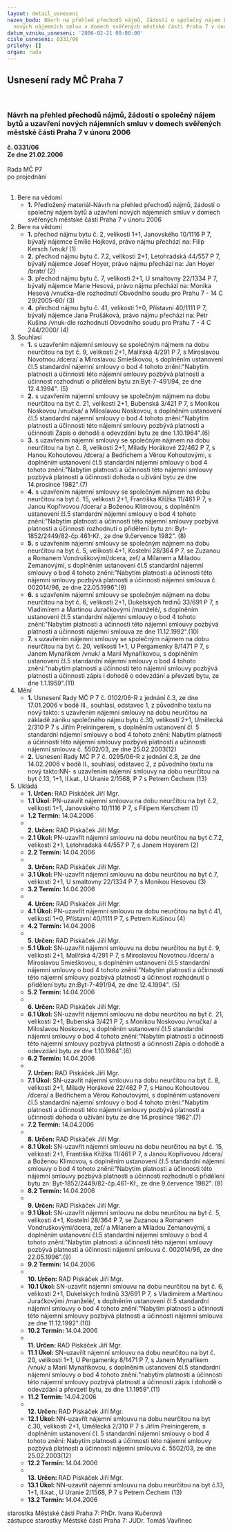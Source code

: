 ```yaml
---
layout: detail_usneseni
nazev_bodu: Návrh na přehled přechodů nájmů, žádostí o společný nájem bytů a uzavření
  nových nájemních smluv v domech svěřených městské části Praha 7 v únoru 2006
datum_vzniku_usneseni: '2006-02-21 00:00:00'
cislo_usneseni: 0331/06
prilohy: []
organ: rada
---
```

<div id="ucUsn_pList" class="usn">
	<span><h2>Usnesení rady MČ Praha 7 </h2>
<br></span><div class="standBody">
<span><h3>Návrh na přehled přechodů nájmů, žádostí o společný nájem bytů a uzavření nových nájemních smluv v domech svěřených městské části Praha 7 v únoru 2006</h3></span><div class="center">
		<strong>č. 0331/06</strong><br>
	</div>
<div class="center">
		<strong>Ze dne 21.02.2006</strong><br><br>
	</div>Rada MČ P7<br> po projednání<br><br><ol>
<li>Bere na vědomí<ul><li>
<strong>1.</strong> Předložený materiál-Návrh na přehled přechodů nájmů, žádostí o společný nájem bytů a uzavření nových nájemních smluv v domech svěřených městské části Praha 7 v únoru 2006</li></ul>
</li>
<li>Bere na vědomí<ul>
<li>
<strong>1.</strong> přechod nájmu bytu č. 2, velikosti 1+1, Janovského 10/1116 P 7, bývalý nájemce Emílie Hojková, právo nájmu přechází na: Filip Kersch /vnuk/ (1) </li>
<li>
<strong>2.</strong> přechod nájmu bytu č. 7.2, velikosti 2+1, Letohradská 44/557 P 7, bývalý nájemce Josef Hoyer, právo nájmu přechází na: Jan Hoyer /bratr/ (2)</li>
<li>
<strong>3.</strong> přechod nájmu bytu č. 7, velikosti 2+1, U smaltovny 22/1334 P 7, bývalý nájemce Marie Hesová, právo nájmu přechází na: Monika Hesová /vnučka-dle rozhodnutí Obvodního soudu pro Prahu 7 - 14 C 29/2005-60/ (3) </li>
<li>
<strong>4.</strong> přechod nájmu bytu č. 41, velikosti 1+0, Přístavní 40/1111 P 7, bývalý nájemce Jana Prušáková, právo nájmu přechází na: Petr Kušina /vnuk-dle rozhodnutí Obvodního soudu pro Prahu 7 - 4 C 244/2000/ (4)</li>
</ul>
</li>
<li>Souhlasí<ul>
<li>
<strong>1.</strong> s uzavřením nájemní smlouvy se společným nájmem na dobu neurčitou na byt č. 9, velikosti 2+1, Malířská 4/291 P 7, s Miroslavou Novotnou /dcera/ a Miroslavou Smieškovou, s doplněním ustanovení čl.5 standardní nájemní smlouvy o bod 4 tohoto znění:"Nabytím platnosti a účinnosti této nájemní smlouvy pozbývá platnosti a účinnost rozhodnutí o přidělení bytu zn:Byt-7-491/94, ze dne 12.4.1994". (5)</li>
<li>
<strong>2.</strong> s uzavřením nájemní smlouvy se společným nájmem na dobu neurčitou na byt č. 21, velikosti 2+1, Bubenská 3/421 P 7, s Monikou Noskovou /vnučka/ a Miloslavou Noskovou, s doplněním ustanovení čl.5 standardní nájemní smlouvy o bod 4 tohoto znění:"Nabytím platnosti a účinnosti této nájemní smlouvy pozbývá platnosti a účinnosti Zápis o dohodě a odevzdání bytu ze dne 1.10.1964".(6)</li>
<li>
<strong>3.</strong> s uzavřením nájemní smlouvy se společným nájmem na dobu neurčitou na byt č. 8, velikosti 2+1, Milady Horákové 22/462 P 7, s Hanou Kohoutovou /dcera/ a Bedřichem a Věrou Kohoutovými, s doplněním ustanovení čl.5 standardní nájemní smlouvy o bod 4 tohoto znění:"Nabytím platnosti a účinnosti této nájemní smlouvy pozbývá platnosti a účinnosti dohoda o užívání bytu ze dne 14.prosince 1982".(7)</li>
<li>
<strong>4.</strong> s uzavřením nájemní smlouvy se společným nájmem na dobu neurčitou na byt č. 15, velikosti 2+1, Františka Křížka 11/461 P 7, s Janou Kopřivovou /dcera/ a Boženou Klímovou, s doplněním ustanovení čl.5 standardní nájemní smlouvy o bod 4 tohoto znění:"Nabytím platnosti a účinnosti této nájemní smlouvy pozbývá platnosti a účinnosti rozhodnutí o přidělení bytu zn: Byt-1852/2449/82-čp.461-Kř., ze dne 9.července 1982". (8) </li>
<li>
<strong>5.</strong> s uzavřením nájemní smlouvy se společným nájmem na dobu neurčitou na byt č. 5, velikosti 4+1, Kostelní 28/364 P 7, se Zuzanou a Romanem Vondruškovými/dcera, zeť/ a Milanem a Miladou Zemanovými, s doplněním ustanovení čl.5 standardní nájemní smlouvy o bod 4 tohoto znění:"Nabytím platnosti a účinnosti této nájemní smlouvy pozbývá platnosti a účinnosti nájemní smlouva č. 002014/96, ze dne 22.05.1996".(9)</li>
<li>
<strong>6.</strong> s uzavřením nájemní smlouvy se společným nájmem na dobu neurčitou na byt č. 6, velikosti 2+1, Dukelských hrdinů 33/691 P 7, s Vladimírem a Martinou Juračkovými /manželé/, s doplněním ustanovení čl.5 standardní nájemní smlouvy o bod 4 tohoto znění:"Nabytím platnosti a účinnosti této nájemní smlouvy pozbývá platnosti a účinnosti nájemní smlouva ze dne 11.12.1992".(10)</li>
<li>
<strong>7.</strong> s uzavřením nájemní smlouvy se společným nájmem na dobu neurčitou na byt č. 20, velikosti 1+1, U Pergamenky 8/1471 P 7, s Janem Mynaříkem /vnuk/ a Marií Mynaříkovou, s doplněním ustanovení čl.5 standardní nájemní smlouvy o bod 4 tohoto znění:"nabytím platnosti a účinnosti této nájemní smlouvy pozbývá platnosti a účinnosti zápis i dohodě o odevzdání a převzetí bytu, ze dne 1.1.1959".(11)</li>
</ul>
</li>
<li>Mění<ul>
<li>
<strong>1.</strong> Usnesení Rady MČ P 7 č. 0102/06-R z jednání č.3, ze dne 17.01.2006 v bodě III., souhlasí, odstavec 1, z původního textu na nový takto: s uzavřením nájemní smlouvy na dobu neurčitou na základě zániku společného nájmu bytu č.30, velikosti 2+1, Umělecká 2/310 P 7 s Jiřím Preiningerem, s doplněním ustanovení čl. 5 standardní nájemní smlouvy o bod 4 tohoto znění: Nabytím platnosti a účinnosti této nájemní smlouvy pozbývá platnosti a účinnosti nájemní smlouva č. 5502/03, ze dne 25.02.2003(12)</li>
<li>
<strong>2.</strong> Usnesení Rady MČ P 7 č. 0295/06-R z jednání č.8, ze dne 14.02.2006 v bodě II., souhlasí, odstavec 2, z původního textu na nový takto:NN- s uzavřením nájemní smlouvy na dobu neurčitou na byt č.13, 1+1, II.kat., U Uranie 2/1568, P 7 s Petrem Čechem (13)</li>
</ul>
</li>
<li>Ukládá<ul>
<li>
<strong>1. Určen: </strong>RAD Piskáček Jiří Mgr.</li>
<li>
<strong>1.1 Úkol: </strong>PN-uzavřít nájemní smlouvu na dobu neurčitou na byt č.2, velikosti 1+1, Janovského 10/1116 P 7, s Filipem Kerschem (1) </li>
<li>
<strong>1.2 Termín: </strong>14.04.2006</li>
<li>
<strong><br>2. Určen: </strong>RAD Piskáček Jiří Mgr.</li>
<li>
<strong>2.1 Úkol: </strong>PN-uzavřít nájemní smlouvu na dobu neurčitou na byt č.7.2, velikosti 2+1, Letohradská 44/557 P 7, s Janem Hoyerem (2)</li>
<li>
<strong>2.2 Termín: </strong>14.04.2006</li>
<li>
<strong><br>3. Určen: </strong>RAD Piskáček Jiří Mgr.</li>
<li>
<strong>3.1 Úkol: </strong>PN-uzavřít nájemní smlouvu na dobu neurčitou na byt č.7, velikosti 2+1, U smaltovny 22/1334 P 7, s Monikou Hesovou (3)</li>
<li>
<strong>3.2 Termín: </strong>14.04.2006</li>
<li>
<strong><br>4. Určen: </strong>RAD Piskáček Jiří Mgr.</li>
<li>
<strong>4.1 Úkol: </strong>PN-uzavřít nájemní smlouvu na dobu neurčitou na byt č.41, velikosti 1+0, Přístavní 40/1111 P 7, s Petrem Kušinou (4) </li>
<li>
<strong>4.2 Termín: </strong>14.04.2006</li>
<li>
<strong><br>5. Určen: </strong>RAD Piskáček Jiří Mgr.</li>
<li>
<strong>5.1 Úkol: </strong>SN-uzavřít nájemní smlouvu na dobu neurčitou na byt č. 9, velikosti 2+1, Malířská 4/291 P 7, s Miroslavou Novotnou /dcera/ a Miroslavou Smieškovou, s doplněním ustanovení čl.5 standardní nájemní smlouvy o bod 4 tohoto znění:"Nabytím platnosti a účinnosti této nájemní smlouvy pozbývá platnosti a účinnost rozhodnutí o přidělení bytu zn:Byt-7-491/94, ze dne 12.4.1994". (5)</li>
<li>
<strong>5.2 Termín: </strong>14.04.2006</li>
<li>
<strong><br>6. Určen: </strong>RAD Piskáček Jiří Mgr.</li>
<li>
<strong>6.1 Úkol: </strong>SN-uzavřít nájemní smlouvu na dobu neurčitou na byt č. 21, velikosti 2+1, Bubenská 3/421 P 7, s Monikou Noskovou /vnučka/ a Miloslavou Noskovou, s doplněním ustanovení čl.5 standardní nájemní smlouvy o bod 4 tohoto znění:"Nabytím platnosti a účinnosti této nájemní smlouvy pozbývá platnosti a účinnosti Zápis o dohodě a odevzdání bytu ze dne 1.10.1964".(6)</li>
<li>
<strong>6.2 Termín: </strong>14.04.2006</li>
<li>
<strong><br>7. Určen: </strong>RAD Piskáček Jiří Mgr.</li>
<li>
<strong>7.1 Úkol: </strong>SN-uzavřít nájemní smlouvu na dobu neurčitou na byt č. 8, velikosti 2+1, Milady Horákové 22/462 P 7, s Hanou Kohoutovou /dcera/ a Bedřichem a Věrou Kohoutovými, s doplněním ustanovení čl.5 standardní nájemní smlouvy o bod 4 tohoto znění:"Nabytím platnosti a účinnosti této nájemní smlouvy pozbývá platnosti a účinnosti dohoda o užívání bytu ze dne 14.prosince 1982".(7) </li>
<li>
<strong>7.2 Termín: </strong>14.04.2006</li>
<li>
<strong><br>8. Určen: </strong>RAD Piskáček Jiří Mgr.</li>
<li>
<strong>8.1 Úkol: </strong>SN-uzavřít nájemní smlouvu na dobu neurčitou na byt č. 15, velikosti 2+1, Františka Křížka 11/461 P 7, s Janou Kopřivovou /dcera/ a Boženou Klímovou, s doplněním ustanovení čl.5 standardní nájemní smlouvy o bod 4 tohoto znění:"Nabytím platnosti a účinnosti této nájemní smlouvy pozbývá platnosti a účinnosti rozhodnutí o přidělení bytu zn: Byt-1852/2449/82-čp.461-Kř., ze dne 9.července 1982". (8) </li>
<li>
<strong>8.2 Termín: </strong>14.04.2006</li>
<li>
<strong><br>9. Určen: </strong>RAD Piskáček Jiří Mgr.</li>
<li>
<strong>9.1 Úkol: </strong>SN-uzavřít nájemní smlouvu na dobu neurčitou na byt č. 5, velikosti 4+1, Kostelní 28/364 P 7, se Zuzanou a Romanem Vondruškovými/dcera, zeť/ a Milanem a Miladou Zemanovými, s doplněním ustanovení čl.5 standardní nájemní smlouvy o bod 4 tohoto znění:"Nabytím platnosti a účinnosti této nájemní smlouvy pozbývá platnosti a účinnosti nájemní smlouva č. 002014/96, ze dne 22.05.1996".(9) </li>
<li>
<strong>9.2 Termín: </strong>14.04.2006</li>
<li>
<strong><br>10. Určen: </strong>RAD Piskáček Jiří Mgr.</li>
<li>
<strong>10.1 Úkol: </strong>SN-uzavřít nájemní smlouvu na dobu neurčitou  na byt č. 6, velikosti 2+1, Dukelských hrdinů 33/691 P 7, s Vladimírem a Martinou Juračkovými /manželé/, s doplněním ustanovení čl.5 standardní nájemní smlouvy o bod 4 tohoto znění:"Nabytím platnosti a účinnosti této nájemní smlouvy pozbývá platnosti a účinnosti nájemní smlouva ze dne 11.12.1992".(10)</li>
<li>
<strong>10.2 Termín: </strong>14.04.2006</li>
<li>
<strong><br>11. Určen: </strong>RAD Piskáček Jiří Mgr.</li>
<li>
<strong>11.1 Úkol: </strong>SN-uzavřít nájemní smlouvu na dobu neurčitou  na byt č. 20, velikosti 1+1, U Pergamenky 8/1471 P 7, s Janem Mynaříkem /vnuk/ a Marií Mynaříkovou, s doplněním ustanovení čl.5 standardní nájemní smlouvy o bod 4 tohoto znění:"nabytím platnosti a účinnosti této nájemní smlouvy pozbývá platnosti a účinnosti zápis i dohodě o odevzdání a převzetí bytu, ze dne 1.1.1959".(11)</li>
<li>
<strong>11.2 Termín: </strong>14.04.2006</li>
<li>
<strong><br>12. Určen: </strong>RAD Piskáček Jiří Mgr.</li>
<li>
<strong>12.1 Úkol: </strong>NN-uzavřít nájemní smlouvu na dobu neurčitou  na byt č.30, velikosti 2+1, Umělecká 2/310 P 7 s Jiřím Preiningerem, s doplněním ustanovení čl. 5 standardní nájemní smlouvy o bod 4 tohoto znění: Nabytím platnosti a účinnosti této nájemní smlouvy pozbývá platnosti a účinnosti nájemní smlouva č. 5502/03, ze dne 25.02.2003(12)</li>
<li>
<strong>12.2 Termín: </strong>14.04.2006</li>
<li>
<strong><br>13. Určen: </strong>RAD Piskáček Jiří Mgr.</li>
<li>
<strong>13.1 Úkol: </strong>NN-uzavřít nájemní smlouvu na dobu neurčitou na byt č.13, 1+1, II.kat., U Uranie 2/1568, P 7 s Petrem Čechem (13)</li>
<li>
<strong>13.2 Termín: </strong>14.04.2006</li>
</ul>
</li>
</ol>starostka Městské části Praha 7: PhDr. Ivana Kučerová<br>zástupce starostky Městské části Praha 7: JUDr. Tomáš Vavřinec 
</div>
</div>